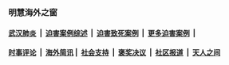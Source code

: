 
### 明慧海外之窗

####  [武汉肺炎](indexes/365.md?t=01221300) &nbsp;|&nbsp;  [迫害案例综述](indexes/328.md?t=01221300) &nbsp;|&nbsp; [迫害致死案例](indexes/277.md?t=01221300)  &nbsp;|&nbsp; [更多迫害案例](indexes/81.md?t=01221300)  &nbsp;|&nbsp; 
####  [时事评论](indexes/251.md?t=01221300) &nbsp;|&nbsp; [海外简讯](indexes/245.md?t=01221300)&nbsp;|&nbsp;  [社会支持](indexes/140.md?t=01221300) &nbsp;|&nbsp; [褒奖决议](indexes/282.md?t=01221300) &nbsp;|&nbsp; [社区报道](indexes/91.md?t=01221300)  &nbsp;|&nbsp; [天人之间](indexes/78.md?t=01221300) 

